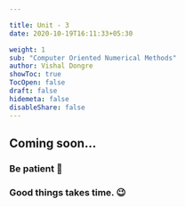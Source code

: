 ```yaml
---

title: Unit - 3
date: 2020-10-19T16:11:33+05:30

weight: 1
sub: "Computer Oriented Numerical Methods"
author: Vishal Dongre
showToc: true
TocOpen: false
draft: false
hidemeta: false
disableShare: false
---
```





## Coming soon...

### Be patient 🙂
### Good things takes time. 😉